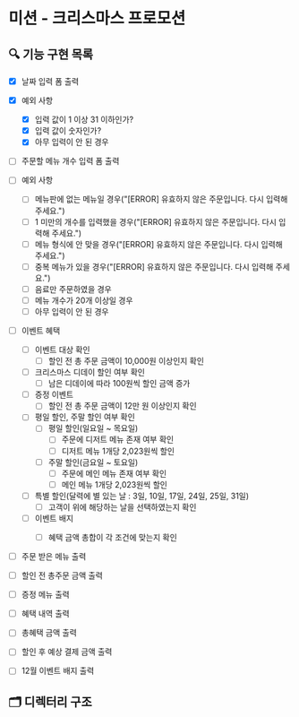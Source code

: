 # 미션 - 크리스마스 프로모션

## 🔍 기능 구현 목록
- [x] 날짜 입력 폼 출력
- [x] 예외 사항
    - [x] 입력 값이 1 이상 31 이하인가?
    - [x] 입력 값이 숫자인가?
    - [x] 아무 입력이 안 된 경우

- [ ] 주문할 메뉴 개수 입력 폼 출력
- [ ] 예외 사항
    - [ ] 메뉴판에 없는 메뉴일 경우("[ERROR] 유효하지 않은 주문입니다. 다시 입력해 주세요.")
    - [ ] 1 미만의 개수를 입력했을 경우("[ERROR] 유효하지 않은 주문입니다. 다시 입력해 주세요.")
    - [ ] 메뉴 형식에 안 맞을 경우("[ERROR] 유효하지 않은 주문입니다. 다시 입력해 주세요.")
    - [ ] 중복 메뉴가 있을 경우("[ERROR] 유효하지 않은 주문입니다. 다시 입력해 주세요.")
    - [ ] 음료만 주문하였을 경우
    - [ ] 메뉴 개수가 20개 이상일 경우
    - [ ] 아무 입력이 안 된 경우

- [ ] 이벤트 혜택

    - [ ] 이벤트 대상 확인
        - [ ] 할인 전 총 주문 금액이 10,000원 이상인지 확인

    - [ ] 크리스마스 디데이 할인 여부 확인
        - [ ] 남은 디데이에 따라 100원씩 할인 금액 증가

    - [ ] 증정 이벤트
        - [ ] 할인 전 총 주문 금액이 12만 원 이상인지 확인

    - [ ] 평일 할인, 주말 할인 여부 확인
        - [ ] 평일 할인(일요일 ~ 목요일)
            - [ ] 주문에 디저트 메뉴 존재 여부 확인
            - [ ] 디저트 메뉴 1개당 2,023원씩 할인
        - [ ] 주말 할인(금요일 ~ 토요일)
            - [ ] 주문에 메인 메뉴 존재 여부 확인
            - [ ] 메인 메뉴 1개당 2,023원씩 할인

    - [ ] 특별 할인(달력에 별 있는 날 : 3일, 10일, 17일, 24일, 25일, 31일)
        - [ ] 고객이 위에 해당하는 날을 선택하였는지 확인

    - [ ] 이벤트 배지
        - [ ] 혜택 금액 총합이 각 조건에 맞는지 확인
    

- [ ] 주문 받은 메뉴 출력
- [ ] 할인 전 총주문 금액 출력
- [ ] 증정 메뉴 출력
- [ ] 혜택 내역 출력
- [ ] 총혜택 금액 출력
- [ ] 할인 후 예상 결제 금액 출력
- [ ] 12월 이벤트 배지 출력


## 🗂️ 디렉터리 구조

